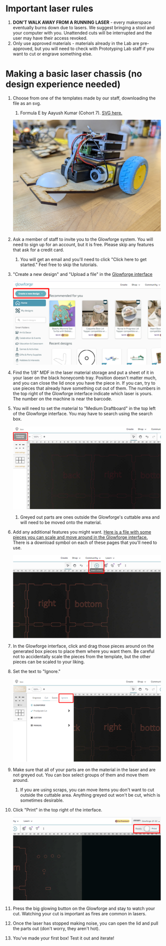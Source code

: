 # Important laser rules
1. **DON'T WALK AWAY FROM A RUNNING LASER** - every makerspace eventually burns down due to lasers. We suggest bringing a stool and your computer with you. Unattended cuts will be interrupted and the user may have their access revoked.
1. Only use approved materials - materials already in the Lab are pre-approved, but you will need to check with Prototyping Lab staff if you want to cut or engrave something else.

# Making a basic laser chassis (no design experience needed)

1. Choose from one of the templates made by our staff, downloading the file as an svg.
    1. Formula E by Aayush Kumar (Cohort 7). [SVG here.](/CAD/svg/RC_Car_Formula-E/RC_Car_Formula-E_layout.svg)
    
    ![Formula-E car image](/CAD/svg/RC_Car_Formula-E/Formula-E_Image.jpg)
1. Ask a member of staff to invite you to the Glowforge system. You will need to sign up for an account, but it is free. Please skip any features that ask for a credit card.
    1. You will get an email and you'll need to click "Click here to get started." Feel free to skip the tutorials.
1. "Create a new design" and "Upload a file" in the [Glowforge interface](https://app.glowforge.com)

    ![Image of Glowforge home screen](/assets/laser_tutorial/glowforge_home.svg)

1. Find the 1/8" MDF in the laser material storage and put a sheet of it in your laser on the black honeycomb tray. Position doesn't matter much, and you can close the lid once you have the piece in. If you can, try to use pieces that already have something cut out of them. The numbers in the top right of the Glowforge interface indicate which laser is yours. The number on the machine is near the barcode.
1. You will need to set the material to "Medium Draftboard" in the top left of the Glowforge interface. You may have to search using the search box.

    ![Image showing where to select materials](/assets/laser_tutorial/glowforge_materials.svg)
    
    1. Greyed out parts are ones outside the Glowforge's cuttable area and will need to be moved onto the material.

1. Add any additional features you might want. [Here is a file with some pieces you can scale and move around in the Glowforge interface.](/CAD/svg) There is a download symbol on each of these pages that you'll need to use.

    ![Image of Glowforge interface](/assets/laser_tutorial/glowforge_add.svg)

1. In the Glowforge interface, click and drag those pieces around on the generated box pieces to place them where you want them. Be careful not to accidentally scale the pieces from the template, but the other pieces can be scaled to your liking.

1. Set the text to "Ignore."

    ![Image showing where Ignore is found](/assets/laser_tutorial/glowforge_ignore.svg)

1. Make sure that all of your parts are on the material in the laser and are not greyed out. You can box select groups of them and move them around.
    1. If you are using scraps, you can move items you don't want to cut outside the cuttable area. Anything greyed out won't be cut, which is sometimes desirable.
1. Click "Print" in the top right of the interface.

    ![Image showing the Print button](/assets/laser_tutorial/glowforge_print.svg)

1. Press the big glowing button on the Glowforge and stay to watch your cut. Watching your cut is important as fires are common in lasers.
1. Once the laser has stopped making noise, you can open the lid and pull the parts out (don't worry, they aren't hot).
1. You've made your first box! Test it out and iterate!